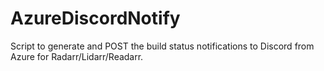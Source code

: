 # AzureDiscordNotify

Script to generate and POST the build status notifications to Discord from Azure for Radarr/Lidarr/Readarr.
